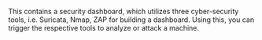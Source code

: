 This contains a security dashboard, which utilizes three cyber-security tools, i.e. Suricata, Nmap, ZAP for building a dashboard. Using this, you can trigger the respective tools to analyze or attack a machine.
